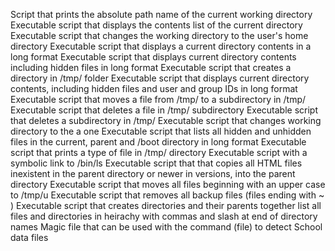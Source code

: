 Script that prints the absolute path name of the current working directory
Executable script that displays the contents list of the current directory
Executable script that changes the working directory to the user's home directory
Executable script that displays a current directory contents in a long format
Executable script that displays current directory contents including hidden files in long format
Executable script that creates a directory in /tmp/ folder
Executable script that displays current directory contents, including hidden files and user and group IDs in long format
Executable script that moves a file from /tmp/ to a subdirectory in /tmp/
Executable script that deletes a file in /tmp/ subdirectory
Executable script that deletes a subdirectory in /tmp/
Executable script that changes working directory to the a one
Executable script that lists all hidden and unhidden files in the current, parent and /boot directory in long format
Executable script that prints a type of file in /tmp/ directory
Executable script with a symbolic link to /bin/ls
Executable script that that copies all HTML files inexistent in the parent directory or newer  in versions, into the parent directory
Executable script that moves all files beginning with an upper case to /tmp/u
Executable script that removes all backup files (files ending with ~ )
Executable script that creates directories and their parents together
list all files and directories in heirachy with commas and slash at end of directory names
Magic file that can be used with the command (file) to detect School data files
